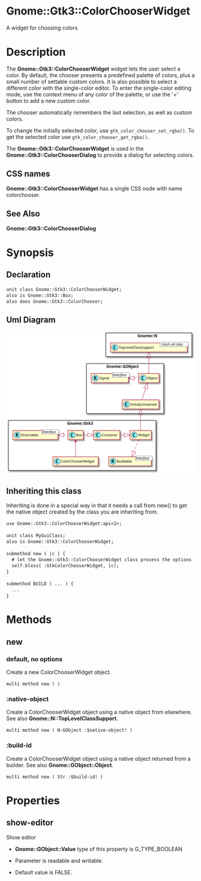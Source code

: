 Gnome::Gtk3::ColorChooserWidget
===============================

A widget for choosing colors

Description
===========

The **Gnome::Gtk3::ColorChooserWidget** widget lets the user select a color. By default, the chooser presents a predefined palette of colors, plus a small number of settable custom colors. It is also possible to select a different color with the single-color editor. To enter the single-color editing mode, use the context menu of any color of the palette, or use the '+' button to add a new custom color.

The chooser automatically remembers the last selection, as well as custom colors.

To change the initially selected color, use `gtk_color_chooser_set_rgba()`. To get the selected color use `gtk_color_chooser_get_rgba()`.

The **Gnome::Gtk3::ColorChooserWidget** is used in the **Gnome::Gtk3::ColorChooserDialog** to provide a dialog for selecting colors.

CSS names
---------

**Gnome::Gtk3::ColorChooserWidget** has a single CSS node with name colorchooser.

See Also
--------

**Gnome::Gtk3::ColorChooserDialog**

Synopsis
========

Declaration
-----------

    unit class Gnome::Gtk3::ColorChooserWidget;
    also is Gnome::Gtk3::Box;
    also does Gnome::Gtk3::ColorChooser;

Uml Diagram
-----------

![](plantuml/ColorChooserWidget.svg)

Inheriting this class
---------------------

Inheriting is done in a special way in that it needs a call from new() to get the native object created by the class you are inheriting from.

    use Gnome::Gtk3::ColorChooserWidget:api<1>;

    unit class MyGuiClass;
    also is Gnome::Gtk3::ColorChooserWidget;

    submethod new ( |c ) {
      # let the Gnome::Gtk3::ColorChooserWidget class process the options
      self.bless( :GtkColorChooserWidget, |c);
    }

    submethod BUILD ( ... ) {
      ...
    }

Methods
=======

new
---

### default, no options

Create a new ColorChooserWidget object.

    multi method new ( )

### :native-object

Create a ColorChooserWidget object using a native object from elsewhere. See also **Gnome::N::TopLevelClassSupport**.

    multi method new ( N-GObject :$native-object! )

### :build-id

Create a ColorChooserWidget object using a native object returned from a builder. See also **Gnome::GObject::Object**.

    multi method new ( Str :$build-id! )

Properties
==========

show-editor
-----------

Show editor

  * **Gnome::GObject::Value** type of this property is G_TYPE_BOOLEAN

  * Parameter is readable and writable.

  * Default value is FALSE.

